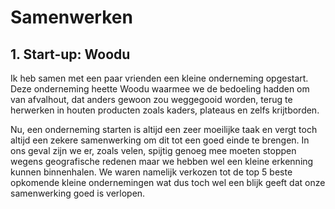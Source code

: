 # Samenwerken
## 1. Start-up: Woodu
Ik heb samen met een paar vrienden een kleine onderneming opgestart. Deze onderneming heette Woodu waarmee we de bedoeling hadden om van afvalhout, dat anders gewoon zou weggegooid worden, terug te herwerken in houten producten zoals kaders, plateaus en zelfs krijtborden.

Nu, een onderneming starten is altijd een zeer moeilijke taak en vergt toch altijd een zekere samenwerking om dit tot een goed einde te brengen. In ons geval zijn we er, zoals velen, spijtig genoeg mee moeten stoppen wegens geografische redenen maar we hebben wel een kleine erkenning kunnen binnenhalen. We waren namelijk verkozen tot de top 5 beste opkomende kleine ondernemingen wat dus toch wel een blijk geeft dat onze samenwerking goed is verlopen.
